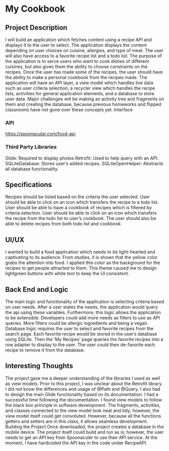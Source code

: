# My Cookbook
## Project Description
I will build an application which fetches content using a recipe API and displays it to the user to select. The application displays the content depending on user choices on cuisine, allergies, and type of meat. The user will also have access to a favorite recipe list and a todo list. 
	The purpose of the application is to serve users who want to cook dishes of different cuisines, but also gives them the ability to choose constraints on the recipes. Once the user has made some of the recipes, the user should have the ability to make a personal cookbook from the recipes made.
	The application will have an API layer, a view model which handles live data such as user criteria selection, a recycler view which handles the recipe lists, activities for general application elements, and a database to store user data. Major challenges will be making an activity tree and fragments on them and creating the database, because previous homeworks and flipped classrooms have not gone over these concepts yet.
Interface

                                 
### API
https://spoonacular.com/food-api

### Third Party Libraries
Glide: Required to display photos
Retrofit: Used to help query with an API.
SQLiteDatabase: Stores user’s added recipes.
SQLiteOpenHelper: Abstracts all database functionality.
## Specifications
Recipes should be listed based on the criteria the user selected.
User should be able to click on an icon which transfers the recipe to a todo list.
User should be able to have a cookbook of recipes which is filtered by criteria selection.
User should be able to click on an icon which transfers the recipe from the todo list to user’s cookbook. 
The user should also be able to delete recipes from both todo list and cookbook.
## UI/UX
I wanted to build a food application which needs to be light-hearted and captivating to its audience. From studies, it is shown that the yellow color grabs the attention into food. I applied this color as the background for the recipes to get people attracted to them. This theme caused me to design lightgreen buttons with white text to keep the UI consistent.

## Back End and Logic
The main logic and functionality of the application is selecting criteria based on user needs. After a user states the needs, the application would query the api using these variables. Furthermore, this logic allows the application to be extensible. Developers could add more needs as filters to use as API queries. More filters could be allergic ingredients and being a vegan.
Database logic requires the user to select and favorite recipes from the search page. Each favorite recipe would be stored in the user’s database using SQLite. Then the ‘My Recipes’ page queries the favorite recipes into a row adapter to display to the user. The user could then de-favorite each recipe to remove it from the database.

## Interesting Thoughts
The project gave me a deeper understanding of the libraries I used as well as view models. Prior to this project, I was unclear about the Retrofit library. I did not know the differences and usage of @Path and @Query. I also had to design the main Glide functionality based on its documentation. I had a successful time following the documentation.
I found view models to follow the black box principle in software development. The fragments, activities, and classes connected to the view model look neat and tidy; however, the view model itself could get convoluted. However, because all the functions getters and setters are in this class, it allows seamless development.
Building the Project
Once downloaded, the project creates a database in the mobile device. The project itself could build and run as is; however, the user needs to get an API key from Spoonaculer to use their API service. At the moment, I have hardcoded the API key in the code under RecipeAPI.
